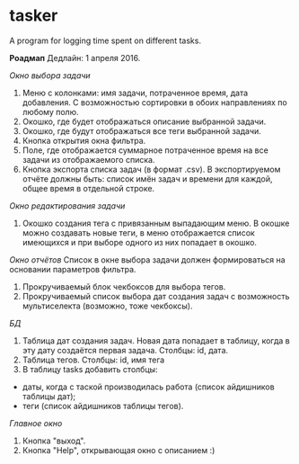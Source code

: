# tasker
A program for logging time spent on different tasks.

__Роадмап__
Дедлайн: 1 апреля 2016.

_Окно выбора задачи_
1. Меню с колонками: имя задачи, потраченное время, дата добавления.
С возможностью сортировки в обоих направлениях по любому полю.
2. Окошко, где будет отображаться описание выбранной задачи.
3. Окошко, где будут отображаться все теги выбранной задачи.
4. Кнопка открытия окна фильтра.
5. Поле, где отображается суммарное потраченное время на все задачи из отображаемого списка.
6. Кнопка экспорта списка задач (в формат .csv).
В экспортируемом отчёте должны быть: список имён задач и времени для каждой, общее время в отдельной строке.


_Окно редактирования задачи_
1. Окошко создания тега с привязанным выпадающим меню. В окошке можно создавать новые теги, в меню отображается список имеющихся
и при выборе одного из них попадает в окошко.

_Окно отчётов_
Список в окне выбора задачи должен формироваться на основании параметров фильтра.
1. Прокручиваемый блок чекбоксов для выбора тегов.
2. Прокручиваемый список выбора дат создания задач с возможность мультиселекта (возможно, тоже чекбоксы).

_БД_
1. Таблица дат создания задач. Новая дата попадает в таблицу, когда в эту дату создаётся первая задача.
Столбцы: id, дата.
2. Таблица тегов. Столбцы: id, имя тега
3. В таблицу tasks добавить столбцы:
- даты, когда с таской производилась работа (список айдишников таблицы дат);
- теги (список айдишников таблицы тегов).

_Главное окно_
1. Кнопка "выход".
2. Кнопка "Help", открывающая окно с описанием :)